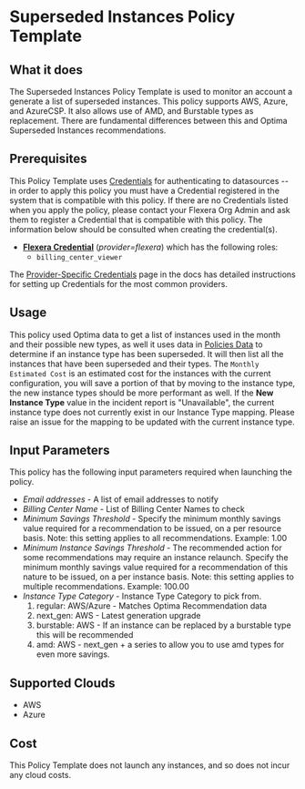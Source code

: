 # Superseded Instances Policy Template

## What it does

The Superseded Instances Policy Template is used to monitor an account a generate a list of superseded instances. This policy supports AWS, Azure, and AzureCSP. It also allows use of AMD, and Burstable types as replacement. There are fundamental differences between this and Optima Superseded Instances recommendations.

## Prerequisites
This Policy Template uses [Credentials](https://docs.flexera.com/flexera/EN/Automation/ManagingCredentialsExternal.htm) for authenticating to datasources -- in order to apply this policy you must have a Credential registered in the system that is compatible with this policy. If there are no Credentials listed when you apply the policy, please contact your Flexera Org Admin and ask them to register a Credential that is compatible with this policy. The information below should be consulted when creating the credential(s).

- [**Flexera Credential**](https://docs.flexera.com/flexera/EN/Automation/ProviderCredentials.htm) (*provider=flexera*) which has the following roles:
  - `billing_center_viewer`

The [Provider-Specific Credentials](https://docs.flexera.com/flexera/EN/Automation/ProviderCredentials.htm) page in the docs has detailed instructions for setting up Credentials for the most common providers.

## Usage

This policy used Optima data to get a list of instances used in the month and their possible new types, as well it uses data in [Policies Data](https://github.com/flexera-public/policy_templates/tree/master/data) to determine if an instance type has been superseded.  It will then list all the instances that have been superseded and their types. The `Monthly Estimated Cost` is an estimated cost for the instances with the current configuration, you will save a portion of that by moving to the instance type, the new instance types should be more performant as well. If the **New Instance Type** value in the incident report is "Unavailable", the current instance type does not currently exist in our Instance Type mapping.  Please raise an issue for the mapping to be updated with the current instance type.

## Input Parameters

This policy has the following input parameters required when launching the policy.

- *Email addresses* - A list of email addresses to notify
- *Billing Center Name* - List of Billing Center Names to check
- *Minimum Savings Threshold* - Specify the minimum monthly savings value required for a recommendation to be issued, on a per resource basis. Note: this setting applies to all recommendations. Example: 1.00
- *Minimum Instance Savings Threshold* - The recommended action for some recommendations may require an instance relaunch. Specify the minimum monthly savings value required for a recommendation of this nature to be issued, on a per instance basis. Note: this setting applies to multiple recommendations. Example: 100.00
- *Instance Type Category* - Instance Type Category to pick from.
  1. regular: AWS/Azure - Matches Optima Recommendation data
  1. next_gen: AWS - Latest generation upgrade
  1. burstable: AWS - If an instance can be replaced by a burstable type this will be recommended
  1. amd: AWS - next_gen + a series to allow you to use amd types for even more savings.

## Supported Clouds

- AWS
- Azure

## Cost

This Policy Template does not launch any instances, and so does not incur any cloud costs.
